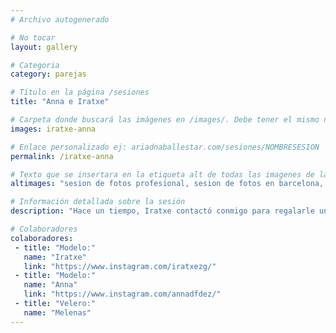 ```yaml
---
# Archivo autogenerado

# No tocar
layout: gallery

# Categoria
category: parejas

# Título en la página /sesiones
title: "Anna e Iratxe"

# Carpeta donde buscará las imágenes en /images/. Debe tener el mismo nombre y sin espacios
images: iratxe-anna

# Enlace personalizado ej: ariadnaballestar.com/sesiones/NOMBRESESION
permalink: /iratxe-anna

# Texto que se insertara en la etiqueta alt de todas las imagenes de la sesión
altimages: "sesion de fotos profesional, sesion de fotos en barcelona, fotografo en barcelona, fotografa en barcelona, sesion de fotos en un barco, fotografia de moda, fotografia de barcos, fotografias en un velero, fotografo de moda, fotografo de moda en barcelona, fotografia a amigas"

# Información detallada sobre la sesión
description: "Hace un tiempo, Iratxe contactó conmigo para regalarle una sesión de fotos a su amiga Anna. Se nos presentó la oportunidad de hacerla en el Melenas, un velero muy guay. Salimos por la tarde, desde el puerto de Barcelona y con la intención de pasar un rato espectacular. Además de tomar las fotografías desde un velero, pudimos disfrutar de un precioso atardecer sobre la ciudad de Barcelona. Sin duda, una experiencia que vale mucho la pena."

# Colaboradores
colaboradores:
 - title: "Modelo:"
   name: "Iratxe"
   link: "https://www.instagram.com/iratxezg/"
 - title: "Modelo:"
   name: "Anna"
   link: "https://www.instagram.com/annadfdez/"
 - title: "Velero:"
   name: "Melenas"
---
```

